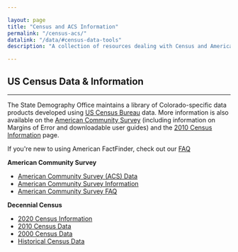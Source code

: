```yaml
---

layout: page
title: "Census and ACS Information"
permalink: "/census-acs/"
datalink: "/data/#census-data-tools"
description: "A collection of resources dealing with Census and American Community Survey data."

---
```


## US Census Data & Information

- - -

The State Demography Office maintains a library of Colorado-specific data products developed using [US Census Bureau](http://www.census.gov/) data. More information is also available on the [American Community Survey](/census-acs/american-community-survey-information#american-community-survey-information) (including information on Margins of Error and downloadable user guides) and the [2010 Census Information](/census-acs/2010-census-information#census-information-2010) page.

If you\'re new to using American FactFinder, check out our [FAQ](/census-acs/census-data-aff-faq#american-fact-finder---frequently-asked-questions)

**American Community Survey**

- [American Community Survey (ACS) Data](american_ommunity_survey_data.html)
- [American Community Survey Information](/census-acs/american-community-survey-information#american-community-survey-information)
- [American Community Survey FAQ](/census-acs/american-community-survey-frequently-asked-questions#american-community-survey---frequently-asked-questions)


**Decennial Census**

- [2020 Census Information](https://demography.dola.colorado.gov/census_2020/)
- [2010 Census Data](/census-acs/2010-census-data#census-data-for-colorado-2010)
- [2000 Census Data](/census-acs/2000-census-data#census-data-2000)
- [Historical Census Data](https://nhgis.org) 
